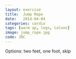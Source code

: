 ```yaml
---
layout: exercise
title:  Jump Rope
date:   2014-04-04
categories: cardio
tags: [warm up, legs, calves]
image: jump_rope.jpg
code: JRC
---
```


Options: two feet, one foot, skip

